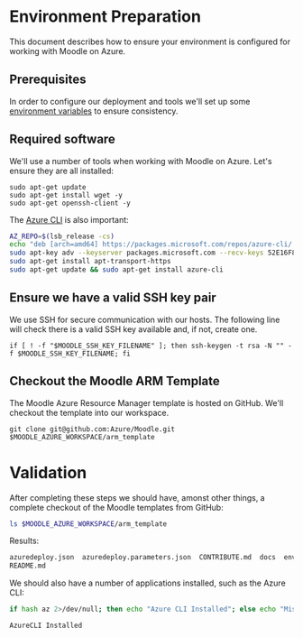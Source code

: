 # Environment Preparation

This document describes how to ensure your environment is configured
for working with Moodle on Azure.

## Prerequisites

In order to configure our deployment and tools we'll set up some
[environment variables](./Environment-Variables.md) to ensure consistency.

## Required software

We'll use a number of tools when working with Moodle on Azure. Let's
ensure they are all installed:

``` shell
sudo apt-get update
sudo apt-get install wget -y
sudo apt-get openssh-client -y
```

The [Azure CLI](https://docs.microsoft.com/en-us/cli/azure/install-azure-cli-apt?view=azure-cli-latest) is also important:

```bash
AZ_REPO=$(lsb_release -cs)
echo "deb [arch=amd64] https://packages.microsoft.com/repos/azure-cli/ $AZ_REPO main" | sudo tee /etc/apt/sources.list.d/azure-cli.list
sudo apt-key adv --keyserver packages.microsoft.com --recv-keys 52E16F86FEE04B979B07E28DB02C46DF417A0893
sudo apt-get install apt-transport-https
sudo apt-get update && sudo apt-get install azure-cli
```

## Ensure we have a valid SSH key pair

We use SSH for secure communication with our hosts. The following line
will check there is a valid SSH key available and, if not, create one.

```
if [ ! -f "$MOODLE_SSH_KEY_FILENAME" ]; then ssh-keygen -t rsa -N "" -f $MOODLE_SSH_KEY_FILENAME; fi
```
## Checkout the Moodle ARM Template

The Moodle Azure Resource Manager template is hosted on GitHub. We'll
checkout the template into our workspace.

```
git clone git@github.com:Azure/Moodle.git $MOODLE_AZURE_WORKSPACE/arm_template
```

# Validation

After completing these steps we should have, amonst other things, a
complete checkout of the Moodle templates from GitHub:

``` bash
ls $MOODLE_AZURE_WORKSPACE/arm_template
```

Results:

``` expected_similarity=0.4
azuredeploy.json  azuredeploy.parameters.json  CONTRIBUTE.md  docs  env.json  etc  images  LICENSE  LICENSE-DOCS  metadata.json  nested
README.md
```

We should also have a number of applications installed, such as the Azure CLI:

``` bash
if hash az 2>/dev/null; then echo "Azure CLI Installed"; else echo "Missing dependency: Azure CLI"; fi
```

```
AzureCLI Installed
```
